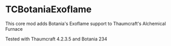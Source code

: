 # TCBotaniaExoflame
This core mod adds Botania's Exoflame support to Thaumcraft's Alchemical Furnace

Tested with Thaumcraft 4.2.3.5 and Botania 234
